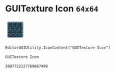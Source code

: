 # GUITexture Icon `64x64`
<img src="/img/GUITexture%20Icon.png" width=64 height=64>

``` CSharp
EditorGUIUtility.IconContent("GUITexture Icon")
```
```
GUITexture Icon
```
```
2087722127769867499
```
